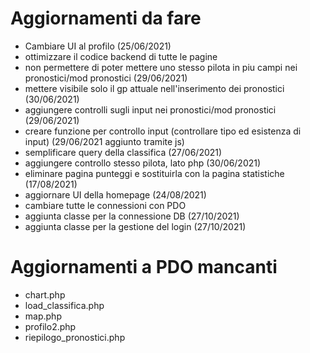# Aggiornamenti da fare

- Cambiare UI al profilo (25/06/2021)
- ottimizzare il codice backend di tutte le pagine
- non permettere di poter mettere uno stesso pilota in piu campi nei pronostici/mod pronostici (29/06/2021)
- mettere visibile solo il gp attuale nell'inserimento dei pronostici (30/06/2021)
- aggiungere controlli sugli input nei pronostici/mod pronostici (29/06/2021)
- creare funzione per controllo input (controllare tipo ed esistenza di input) (29/06/2021 aggiunto tramite js)
- semplificare query della classifica (27/06/2021)
- aggiungere controllo stesso pilota, lato php (30/06/2021)
- eliminare pagina punteggi e sostituirla con la pagina statistiche (17/08/2021)
- aggiornare UI della homepage (24/08/2021)
- cambiare tutte le connessioni con PDO
- aggiunta classe per la connessione DB (27/10/2021)
- aggiunta classe per la gestione del login (27/10/2021)


# Aggiornamenti a PDO mancanti

- chart.php
- load_classifica.php
- map.php
- profilo2.php
- riepilogo_pronostici.php

